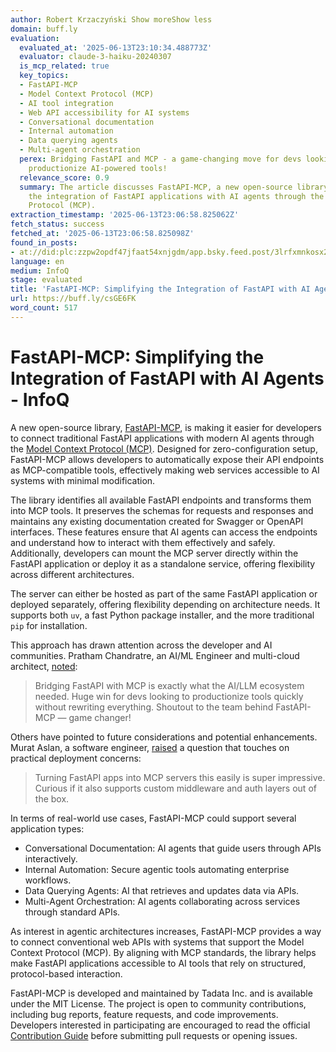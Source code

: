 ```yaml
---
author: Robert Krzaczyński Show moreShow less
domain: buff.ly
evaluation:
  evaluated_at: '2025-06-13T23:10:34.488773Z'
  evaluator: claude-3-haiku-20240307
  is_mcp_related: true
  key_topics:
  - FastAPI-MCP
  - Model Context Protocol (MCP)
  - AI tool integration
  - Web API accessibility for AI systems
  - Conversational documentation
  - Internal automation
  - Data querying agents
  - Multi-agent orchestration
  perex: Bridging FastAPI and MCP - a game-changing move for devs looking to quickly
    productionize AI-powered tools!
  relevance_score: 0.9
  summary: The article discusses FastAPI-MCP, a new open-source library that simplifies
    the integration of FastAPI applications with AI agents through the Model Context
    Protocol (MCP).
extraction_timestamp: '2025-06-13T23:06:58.825062Z'
fetch_status: success
fetched_at: '2025-06-13T23:06:58.825098Z'
found_in_posts:
- at://did:plc:zzpw2opdf47jfaat54xnjgdm/app.bsky.feed.post/3lrfxmnkosx2d
language: en
medium: InfoQ
stage: evaluated
title: 'FastAPI-MCP: Simplifying the Integration of FastAPI with AI Agents - InfoQ'
url: https://buff.ly/csGE6FK
word_count: 517
---
```


# FastAPI-MCP: Simplifying the Integration of FastAPI with AI Agents - InfoQ

A new open-source library, [FastAPI-MCP](https://github.com/tadata-org/fastapi_mcp?tab=readme-ov-file), is making it easier for developers to connect traditional FastAPI applications with modern AI agents through the [Model Context Protocol \(MCP\)](https://www.infoq.com/news/2024/12/anthropic-model-context-protocol/). Designed for zero-configuration setup, FastAPI-MCP allows developers to automatically expose their API endpoints as MCP-compatible tools, effectively making web services accessible to AI systems with minimal modification.

The library identifies all available FastAPI endpoints and transforms them into MCP tools. It preserves the schemas for requests and responses and maintains any existing documentation created for Swagger or OpenAPI interfaces. These features ensure that AI agents can access the endpoints and understand how to interact with them effectively and safely. Additionally, developers can mount the MCP server directly within the FastAPI application or deploy it as a standalone service, offering flexibility across different architectures.

The server can either be hosted as part of the same FastAPI application or deployed separately, offering flexibility depending on architecture needs. It supports both `uv`, a fast Python package installer, and the more traditional `pip` for installation.

This approach has drawn attention across the developer and AI communities. Pratham Chandratre, an AI/ML Engineer and multi-cloud architect, [noted](https://www.linkedin.com/feed/update/urn:li:activity:7317838860200165377?commentUrn=urn%3Ali%3Acomment%3A%28activity%3A7317838860200165377%2C7317892005295013888%29&dashCommentUrn=urn%3Ali%3Afsd_comment%3A%287317892005295013888%2Curn%3Ali%3Aactivity%3A7317838860200165377%29):

> Bridging FastAPI with MCP is exactly what the AI/LLM ecosystem needed. Huge win for devs looking to productionize tools quickly without rewriting everything. Shoutout to the team behind FastAPI-MCP — game changer\!

Others have pointed to future considerations and potential enhancements. Murat Aslan, a software engineer, [raised](https://www.linkedin.com/feed/update/urn:li:activity:7317169010377216000?commentUrn=urn%3Ali%3Acomment%3A%28activity%3A7317169010377216000%2C7317174582098968576%29&dashCommentUrn=urn%3Ali%3Afsd_comment%3A%287317174582098968576%2Curn%3Ali%3Aactivity%3A7317169010377216000%29) a question that touches on practical deployment concerns:

> Turning FastAPI apps into MCP servers this easily is super impressive. Curious if it also supports custom middleware and auth layers out of the box.

In terms of real-world use cases, FastAPI-MCP could support several application types:

  * Conversational Documentation: AI agents that guide users through APIs interactively.
  * Internal Automation: Secure agentic tools automating enterprise workflows.
  * Data Querying Agents: AI that retrieves and updates data via APIs.
  * Multi-Agent Orchestration: AI agents collaborating across services through standard APIs.

As interest in agentic architectures increases, FastAPI-MCP provides a way to connect conventional web APIs with systems that support the Model Context Protocol \(MCP\). By aligning with MCP standards, the library helps make FastAPI applications accessible to AI tools that rely on structured, protocol-based interaction.

FastAPI-MCP is developed and maintained by Tadata Inc. and is available under the MIT License. The project is open to community contributions, including bug reports, feature requests, and code improvements. Developers interested in participating are encouraged to read the official [Contribution Guide](https://github.com/tadata-org/fastapi_mcp/blob/main/CONTRIBUTING.md) before submitting pull requests or opening issues.